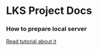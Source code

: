 # LKS Project Docs 

### How to prepare local server
[Read tutorial about it](PREPARE_LOCAL_SERVER.md)
